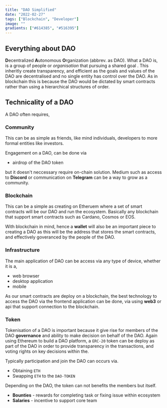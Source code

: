 ```yaml
---
title: "DAO Simplified"
date: "2022-02-27"
tags: ["Blockchain", "Developer"]
image: ""
gradients: ["#614385", "#516395"]
---
```


## Everything about DAO

**D**ecentralized **A**utonomous **O**rganization (abbrev. as DAO). What a DAO is, is a group of people or *organisation* that pursuing a shared goal . This inheritly create transparency, and efficient as the goals and values of the DAO are decentralised and no single entity has control over the DAO. As in blockchain this is because the DAO would be dictated by smart contracts rather than using a hierarchical structures of order.

## Technicality of a DAO

A DAO often requires,
### Community 
This can be as simple as friends, like mind individuals, developers to more formal entities like investors.

Engagement on a DAO, can be done via 
- airdrop of the DAO token

but it doesn't neccessary require on-chain solution. Medium such as access to **Discord** or communication on **Telegram** can be a way to grow as a community.

### Blockchain
This can be a simple as creating on Etheruem where a set of smart contracts will be our DAO and run the ecosystem. Basically any blockchain that support smart contracts such as Cardano, Cosmos or EOS.

With blockchain in mind, hence a **wallet** will also be an important piece to creating a DAO as this will be the address that stores the smart contracts, and effectively goveranced by the people of the DAO.

### Infrastructure
The main application of DAO can be access via any type of device, whether it is a,
- web browser
- desktop application
- mobile

As our smart contracts are deploy on a blockchain, the best technology to access the DAO via the frontend application can be done, via using **web3** or api that support connection to the blockchain.

### Token
Tokenisation of a DAO is important because it give rise for members of the DAO **governance** and ability to make decision on behalf of the DAO. Again using Ethereum to build a DAO platform, a `ERC-20` token can be deploy as part of the DAO in order to provide transparency in the transactions, and voting rights on key decisions  within the. 

Typically participation and join the DAO can occurs via.
- Obtaining `ETH`
- Swapping `ETH` to the `DAO-TOKEN` 

Depending on the DAO, the token can not benefits the members but itself.
- **Bounties** - rewards for completing task or fixing issue within ecosystem
- **Salaries** - incentive to support core team
